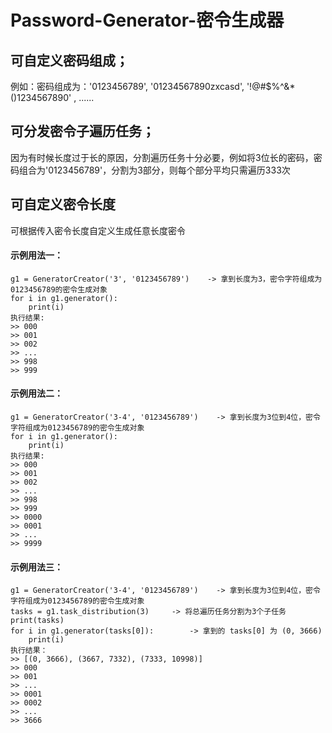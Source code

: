 # Password-Generator-密令生成器
## 可自定义密码组成；
例如：密码组成为：'0123456789', '01234567890zxcasd', '!@#$%^&*()1234567890' , ......
## 可分发密令子遍历任务；
因为有时候长度过于长的原因，分割遍历任务十分必要，例如将3位长的密码，密码组合为'0123456789'，分割为3部分，则每个部分平均只需遍历333次
## 可自定义密令长度
可根据传入密令长度自定义生成任意长度密令


#### 示例用法一：
    g1 = GeneratorCreator('3', '0123456789')    -> 拿到长度为3，密令字符组成为0123456789的密令生成对象
    for i in g1.generator():
        print(i)
    执行结果:
    >> 000
    >> 001
    >> 002
    >> ...
    >> 998
    >> 999

#### 示例用法二：
    g1 = GeneratorCreator('3-4', '0123456789')    -> 拿到长度为3位到4位，密令字符组成为0123456789的密令生成对象
    for i in g1.generator():
        print(i)
    执行结果:
    >> 000
    >> 001
    >> 002
    >> ...
    >> 998
    >> 999
    >> 0000
    >> 0001
    >> ...
    >> 9999

#### 示例用法三：
    g1 = GeneratorCreator('3-4', '0123456789')    -> 拿到长度为3位到4位，密令字符组成为0123456789的密令生成对象
    tasks = g1.task_distribution(3)     -> 将总遍历任务分割为3个子任务
    print(tasks)
    for i in g1.generator(tasks[0]):        -> 拿到的 tasks[0] 为 (0, 3666)
        print(i)
    执行结果：
    >> [(0, 3666), (3667, 7332), (7333, 10998)]
    >> 000
    >> 001
    >> ...
    >> 0001
    >> 0002
    >> ...
    >> 3666
